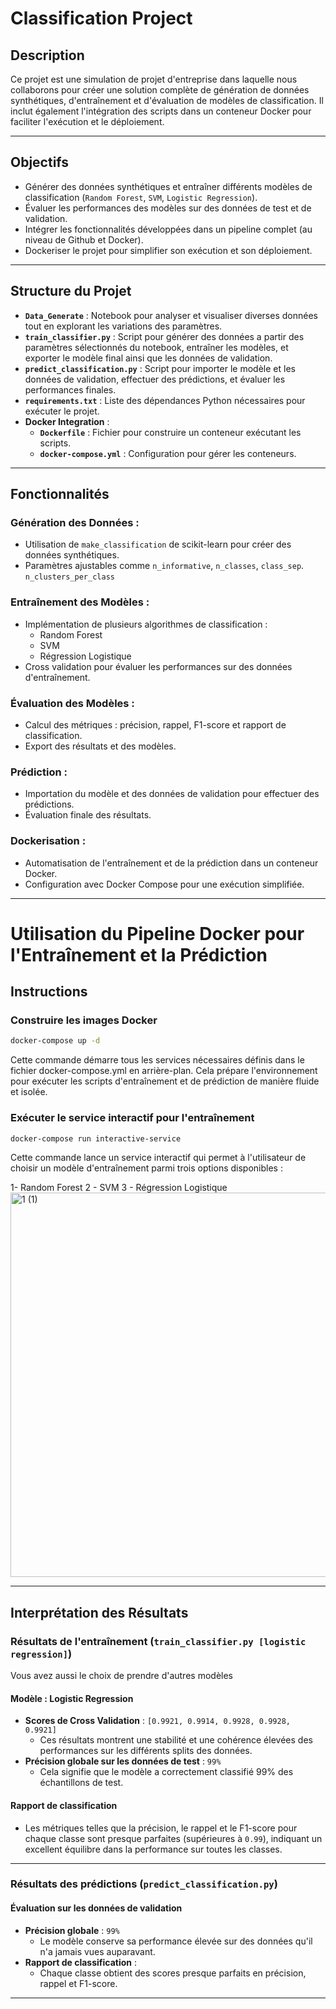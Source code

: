 # Classification Project

## Description

Ce projet est une simulation de projet d'entreprise dans laquelle nous collaborons pour créer une solution complète de génération de données synthétiques, d'entraînement et d'évaluation de modèles de classification. Il inclut également l'intégration des scripts dans un conteneur Docker pour faciliter l'exécution et le déploiement.

---

## Objectifs

- Générer des données synthétiques et entraîner différents modèles de classification (`Random Forest`, `SVM`, `Logistic Regression`).
- Évaluer les performances des modèles sur des données de test et de validation.
- Intégrer les fonctionnalités développées dans un pipeline complet (au niveau de Github et Docker).
- Dockeriser le projet pour simplifier son exécution et son déploiement.

---

## Structure du Projet
- **`Data_Generate`** : Notebook pour analyser et visualiser diverses données tout en explorant les variations des paramètres.
- **`train_classifier.py`** : Script pour générer des données a partir des  paramètres sélectionnés du notebook, entraîner les modèles, et exporter le modèle final ainsi que les données de validation.
- **`predict_classification.py`** : Script pour importer le modèle et les données de validation, effectuer des prédictions, et évaluer les performances finales.
- **`requirements.txt`** : Liste des dépendances Python nécessaires pour exécuter le projet.
- **Docker Integration** :
  - **`Dockerfile`** : Fichier pour construire un conteneur exécutant les scripts.
  - **`docker-compose.yml`** : Configuration pour gérer les conteneurs.

---

## Fonctionnalités

### Génération des Données :
- Utilisation de `make_classification` de scikit-learn pour créer des données synthétiques.
- Paramètres ajustables comme `n_informative`, `n_classes`, `class_sep`. `n_clusters_per_class`

### Entraînement des Modèles :
- Implémentation de plusieurs algorithmes de classification :
  - Random Forest
  - SVM
  - Régression Logistique
- Cross validation pour évaluer les performances sur des données d'entraînement.

### Évaluation des Modèles :
- Calcul des métriques : précision, rappel, F1-score et rapport de classification.
- Export des résultats et des modèles.

### Prédiction :
- Importation du modèle et des données de validation pour effectuer des prédictions.
- Évaluation finale des résultats.

### Dockerisation :
- Automatisation de l'entraînement et de la prédiction dans un conteneur Docker.
- Configuration avec Docker Compose pour une exécution simplifiée.

---


# Utilisation du Pipeline Docker pour l'Entraînement et la Prédiction

## Instructions

### Construire les images Docker
```bash
docker-compose up -d 
```
Cette commande démarre tous les services nécessaires définis dans le fichier docker-compose.yml en arrière-plan. Cela prépare l'environnement pour exécuter les scripts d'entraînement et de prédiction de manière fluide et isolée.

 ### Exécuter le service interactif pour l'entraînement
```bash
docker-compose run interactive-service
```
Cette commande lance un service interactif qui permet à l'utilisateur de choisir un modèle d'entraînement parmi trois options disponibles :

1- Random Forest
2 - SVM
3 - Régression Logistique
<img width="615" alt="1 (1)" src="https://github.com/user-attachments/assets/15e4cc51-43bb-46c2-bc4f-e54b26eac762">




---

## Interprétation des Résultats

### Résultats de l'entraînement (`train_classifier.py [logistic regression]`)
Vous avez aussi le choix de prendre d'autres modèles

#### Modèle : Logistic Regression
- **Scores de Cross Validation** : `[0.9921, 0.9914, 0.9928, 0.9928, 0.9921]`
  - Ces résultats montrent une stabilité et une cohérence élevées des performances sur les différents splits des données.
- **Précision globale sur les données de test** : `99%`
  - Cela signifie que le modèle a correctement classifié 99% des échantillons de test.

#### Rapport de classification
- Les métriques telles que la précision, le rappel et le F1-score pour chaque classe sont presque parfaites (supérieures à `0.99`), indiquant un excellent équilibre dans la performance sur toutes les classes.

---

### Résultats des prédictions (`predict_classification.py`)

#### Évaluation sur les données de validation
- **Précision globale** : `99%`
  - Le modèle conserve sa performance élevée sur des données qu'il n'a jamais vues auparavant.
- **Rapport de classification** : 
  - Chaque classe obtient des scores presque parfaits en précision, rappel et F1-score.

---

